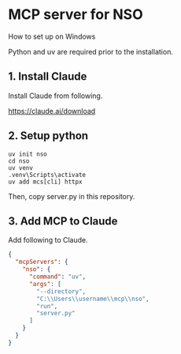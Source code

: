# MCP server for NSO
 How to set up on Windows

Python and uv are required prior to the installation.

## 1. Install Claude
Install Claude from following.

https://claude.ai/download

## 2. Setup python
```
uv init nso
cd nso
uv venv
.venv\Scripts\activate
uv add mcs[cli] httpx
```

Then, copy server.py in this repository.

## 3. Add MCP to Claude
Add following to Claude.

```json
{
  "mcpServers": {
    "nso": {
      "command": "uv",
      "args": [
        "--directory",
        "C:\\Users\\username\\mcp\\nso",
        "run",
        "server.py"
      ]
    }
  }
}
```
